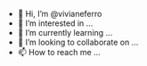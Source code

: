 - 👋 Hi, I’m @vivianeferro
- 👀 I’m interested in ...
- 🌱 I’m currently learning ...
- 💞️ I’m looking to collaborate on ...
- 📫 How to reach me ...

<!---
vivianeferro/vivianeferro is a ✨ special ✨ repository because its `README.md` (this file) appears on your GitHub profile.
You can click the Preview link to take a look at your changes.
--->
